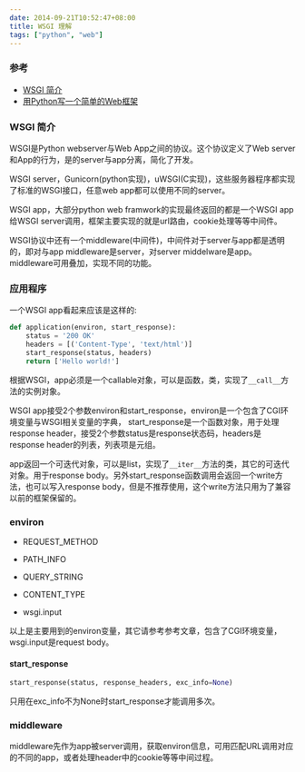 ```yaml
---
date: 2014-09-21T10:52:47+08:00
title: WSGI 理解
tags: ["python", "web"]
---
```


### 参考

* [WSGI 简介](http://blog.csdn.net/on_1y/article/details/18803563)
* [用Python写一个简单的Web框架](http://www.cnblogs.com/russellluo/p/3338616.html)

### WSGI 简介

WSGI是Python webserver与Web App之间的协议。这个协议定义了Web server和App的行为，是的server与app分离，简化了开发。

WSGI server，Gunicorn(python实现)，uWSGI(C实现)，这些服务器程序都实现了标准的WSGI接口，任意web app都可以使用不同的server。

WSGI app，大部分python web framwork的实现最终返回的都是一个WSGI app给WSGI server调用，框架主要实现的就是url路由，cookie处理等等中间件。

WSGI协议中还有一个middleware(中间件)，中间件对于server与app都是透明的，即对与app middleware是server，对server middelware是app。middleware可用叠加，实现不同的功能。


### 应用程序

一个WSGI app看起来应该是这样的:

```python
def application(environ, start_response):
    status = '200 OK'
    headers = [('Content-Type', 'text/html')]
    start_response(status, headers)
    return ['Hello world!']
```

根据WSGI，app必须是一个callable对象，可以是函数，类，实现了`__call__`方法的实例对象。

WSGI app接受2个参数environ和start_response，environ是一个包含了CGI环境变量与WSGI相关变量的字典，
start_response是一个函数对象，用于处理response header，接受2个参数status是response状态码，headers是response header的列表，列表项是元组。

app返回一个可迭代对象，可以是list，实现了`__iter__`方法的类，其它的可迭代对象。用于response body。另外start_response函数调用会返回一个write方法，也可以写入response body，但是不推荐使用，这个write方法只用为了兼容以前的框架保留的。

### environ

* REQUEST_METHOD
* PATH_INFO
* QUERY_STRING
* CONTENT_TYPE

* wsgi.input

以上是主要用到的environ变量，其它请参考参考文章，包含了CGI环境变量，wsgi.input是request body。

#### start_response

```python
start_response(status, response_headers, exc_info=None)
```
只用在exc_info不为None时start_response才能调用多次。

### middleware

middleware先作为app被server调用，获取environ信息，可用匹配URL调用对应的不同的app，或者处理header中的cookie等等中间过程。
